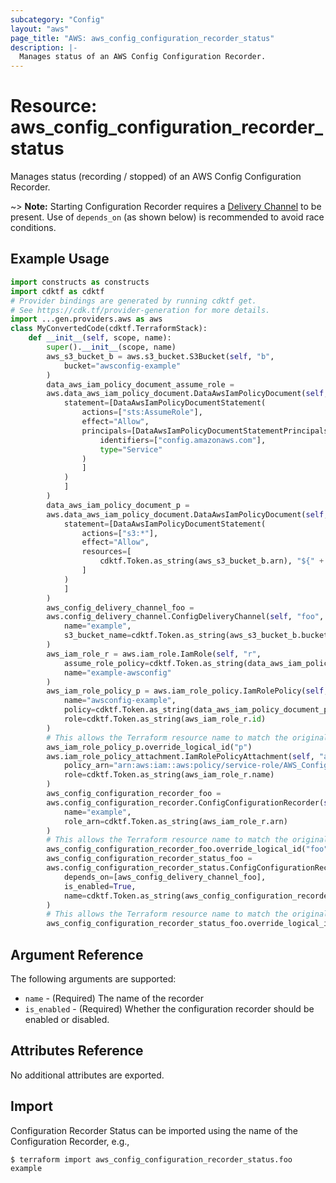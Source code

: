 ```yaml
---
subcategory: "Config"
layout: "aws"
page_title: "AWS: aws_config_configuration_recorder_status"
description: |-
  Manages status of an AWS Config Configuration Recorder.
---
```


# Resource: aws_config_configuration_recorder_status

Manages status (recording / stopped) of an AWS Config Configuration Recorder.

~> **Note:** Starting Configuration Recorder requires a [Delivery Channel](/docs/providers/aws/r/config_delivery_channel.html) to be present. Use of `depends_on` (as shown below) is recommended to avoid race conditions.

## Example Usage

```python
import constructs as constructs
import cdktf as cdktf
# Provider bindings are generated by running cdktf get.
# See https://cdk.tf/provider-generation for more details.
import ...gen.providers.aws as aws
class MyConvertedCode(cdktf.TerraformStack):
    def __init__(self, scope, name):
        super().__init__(scope, name)
        aws_s3_bucket_b = aws.s3_bucket.S3Bucket(self, "b",
            bucket="awsconfig-example"
        )
        data_aws_iam_policy_document_assume_role =
        aws.data_aws_iam_policy_document.DataAwsIamPolicyDocument(self, "assume_role",
            statement=[DataAwsIamPolicyDocumentStatement(
                actions=["sts:AssumeRole"],
                effect="Allow",
                principals=[DataAwsIamPolicyDocumentStatementPrincipals(
                    identifiers=["config.amazonaws.com"],
                    type="Service"
                )
                ]
            )
            ]
        )
        data_aws_iam_policy_document_p =
        aws.data_aws_iam_policy_document.DataAwsIamPolicyDocument(self, "p",
            statement=[DataAwsIamPolicyDocumentStatement(
                actions=["s3:*"],
                effect="Allow",
                resources=[
                    cdktf.Token.as_string(aws_s3_bucket_b.arn), "${" + aws_s3_bucket_b.arn + "}/*"
                ]
            )
            ]
        )
        aws_config_delivery_channel_foo =
        aws.config_delivery_channel.ConfigDeliveryChannel(self, "foo",
            name="example",
            s3_bucket_name=cdktf.Token.as_string(aws_s3_bucket_b.bucket)
        )
        aws_iam_role_r = aws.iam_role.IamRole(self, "r",
            assume_role_policy=cdktf.Token.as_string(data_aws_iam_policy_document_assume_role.json),
            name="example-awsconfig"
        )
        aws_iam_role_policy_p = aws.iam_role_policy.IamRolePolicy(self, "p_5",
            name="awsconfig-example",
            policy=cdktf.Token.as_string(data_aws_iam_policy_document_p.json),
            role=cdktf.Token.as_string(aws_iam_role_r.id)
        )
        # This allows the Terraform resource name to match the original name. You can remove the call if you don't need them to match.
        aws_iam_role_policy_p.override_logical_id("p")
        aws.iam_role_policy_attachment.IamRolePolicyAttachment(self, "a",
            policy_arn="arn:aws:iam::aws:policy/service-role/AWS_ConfigRole",
            role=cdktf.Token.as_string(aws_iam_role_r.name)
        )
        aws_config_configuration_recorder_foo =
        aws.config_configuration_recorder.ConfigConfigurationRecorder(self, "foo_7",
            name="example",
            role_arn=cdktf.Token.as_string(aws_iam_role_r.arn)
        )
        # This allows the Terraform resource name to match the original name. You can remove the call if you don't need them to match.
        aws_config_configuration_recorder_foo.override_logical_id("foo")
        aws_config_configuration_recorder_status_foo =
        aws.config_configuration_recorder_status.ConfigConfigurationRecorderStatus(self, "foo_8",
            depends_on=[aws_config_delivery_channel_foo],
            is_enabled=True,
            name=cdktf.Token.as_string(aws_config_configuration_recorder_foo.name)
        )
        # This allows the Terraform resource name to match the original name. You can remove the call if you don't need them to match.
        aws_config_configuration_recorder_status_foo.override_logical_id("foo")
```

## Argument Reference

The following arguments are supported:

* `name` - (Required) The name of the recorder
* `is_enabled` - (Required) Whether the configuration recorder should be enabled or disabled.

## Attributes Reference

No additional attributes are exported.

## Import

Configuration Recorder Status can be imported using the name of the Configuration Recorder, e.g.,

```
$ terraform import aws_config_configuration_recorder_status.foo example
```

<!-- cache-key: cdktf-0.17.0-pre.15 input-99015d984c66da7fd30123db6af97e25d34c3606e1eb36b4ea3f3e923d4a0107 -->